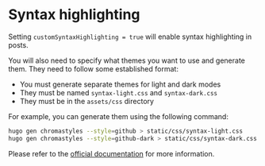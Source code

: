 # Syntax highlighting

Setting `customSyntaxHighlighting = true` will enable syntax highlighting in posts.

You will also need to specify what themes you want to use and generate them. They need to follow some established format:

- You must generate separate themes for light and dark modes
- They must be named `syntax-light.css` and `syntax-dark.css`
- They must be in the `assets/css` directory

For example, you can generate them using the following command:

```bash
hugo gen chromastyles --style=github > static/css/syntax-light.css
hugo gen chromastyles --style=github-dark > static/css/syntax-dark.css
```

Please refer to the [official documentation](https://gohugo.io/content-management/syntax-highlighting/) for more information.
